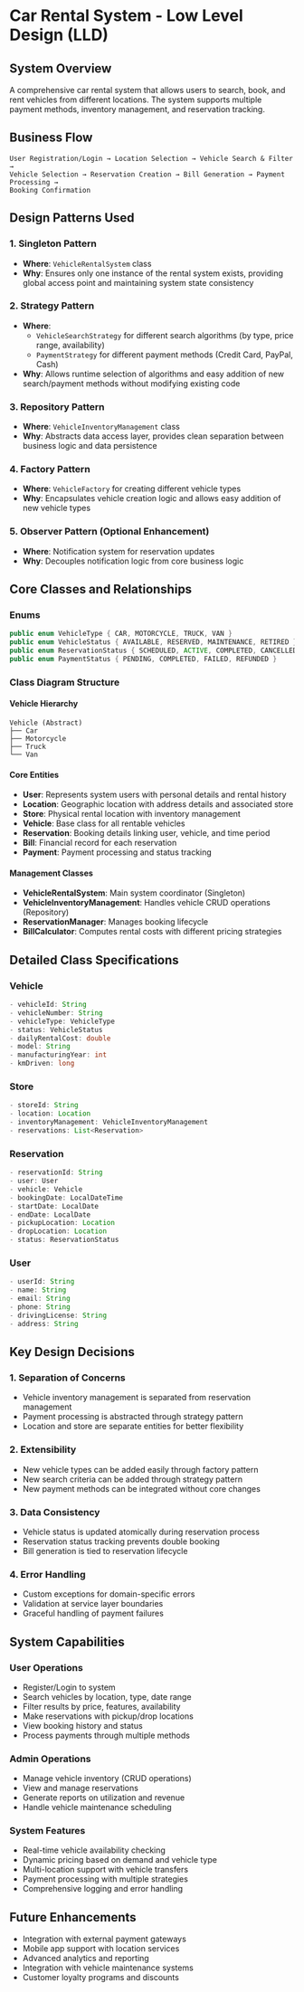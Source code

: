 # Car Rental System - Low Level Design (LLD)

## System Overview
A comprehensive car rental system that allows users to search, book, and rent vehicles from different locations. The system supports multiple payment methods, inventory management, and reservation tracking.

## Business Flow
```
User Registration/Login → Location Selection → Vehicle Search & Filter → 
Vehicle Selection → Reservation Creation → Bill Generation → Payment Processing → 
Booking Confirmation
```

## Design Patterns Used

### 1. **Singleton Pattern**
- **Where**: `VehicleRentalSystem` class
- **Why**: Ensures only one instance of the rental system exists, providing global access point and maintaining system state consistency

### 2. **Strategy Pattern** 
- **Where**: 
  - `VehicleSearchStrategy` for different search algorithms (by type, price range, availability)
  - `PaymentStrategy` for different payment methods (Credit Card, PayPal, Cash)
- **Why**: Allows runtime selection of algorithms and easy addition of new search/payment methods without modifying existing code

### 3. **Repository Pattern**
- **Where**: `VehicleInventoryManagement` class
- **Why**: Abstracts data access layer, provides clean separation between business logic and data persistence

### 4. **Factory Pattern**
- **Where**: `VehicleFactory` for creating different vehicle types
- **Why**: Encapsulates vehicle creation logic and allows easy addition of new vehicle types

### 5. **Observer Pattern** (Optional Enhancement)
- **Where**: Notification system for reservation updates
- **Why**: Decouples notification logic from core business logic

## Core Classes and Relationships

### Enums
```java
public enum VehicleType { CAR, MOTORCYCLE, TRUCK, VAN }
public enum VehicleStatus { AVAILABLE, RESERVED, MAINTENANCE, RETIRED }
public enum ReservationStatus { SCHEDULED, ACTIVE, COMPLETED, CANCELLED }
public enum PaymentStatus { PENDING, COMPLETED, FAILED, REFUNDED }
```

### Class Diagram Structure

#### Vehicle Hierarchy
```
Vehicle (Abstract)
├── Car
├── Motorcycle  
├── Truck
└── Van
```

#### Core Entities
- **User**: Represents system users with personal details and rental history
- **Location**: Geographic location with address details and associated store
- **Store**: Physical rental location with inventory management
- **Vehicle**: Base class for all rentable vehicles
- **Reservation**: Booking details linking user, vehicle, and time period
- **Bill**: Financial record for each reservation
- **Payment**: Payment processing and status tracking

#### Management Classes
- **VehicleRentalSystem**: Main system coordinator (Singleton)
- **VehicleInventoryManagement**: Handles vehicle CRUD operations (Repository)
- **ReservationManager**: Manages booking lifecycle
- **BillCalculator**: Computes rental costs with different pricing strategies

## Detailed Class Specifications

### Vehicle
```java
- vehicleId: String
- vehicleNumber: String  
- vehicleType: VehicleType
- status: VehicleStatus
- dailyRentalCost: double
- model: String
- manufacturingYear: int
- kmDriven: long
```

### Store  
```java
- storeId: String
- location: Location
- inventoryManagement: VehicleInventoryManagement
- reservations: List<Reservation>
```

### Reservation
```java
- reservationId: String
- user: User
- vehicle: Vehicle  
- bookingDate: LocalDateTime
- startDate: LocalDate
- endDate: LocalDate
- pickupLocation: Location
- dropLocation: Location
- status: ReservationStatus
```

### User
```java
- userId: String
- name: String
- email: String
- phone: String
- drivingLicense: String
- address: String
```

## Key Design Decisions

### 1. **Separation of Concerns**
- Vehicle inventory management is separated from reservation management
- Payment processing is abstracted through strategy pattern
- Location and store are separate entities for better flexibility

### 2. **Extensibility**
- New vehicle types can be added easily through factory pattern
- New search criteria can be added through strategy pattern  
- New payment methods can be integrated without core changes

### 3. **Data Consistency**
- Vehicle status is updated atomically during reservation process
- Reservation status tracking prevents double booking
- Bill generation is tied to reservation lifecycle

### 4. **Error Handling**
- Custom exceptions for domain-specific errors
- Validation at service layer boundaries
- Graceful handling of payment failures

## System Capabilities

### User Operations
- Register/Login to system
- Search vehicles by location, type, date range
- Filter results by price, features, availability
- Make reservations with pickup/drop locations
- View booking history and status
- Process payments through multiple methods

### Admin Operations  
- Manage vehicle inventory (CRUD operations)
- View and manage reservations
- Generate reports on utilization and revenue
- Handle vehicle maintenance scheduling

### System Features
- Real-time vehicle availability checking
- Dynamic pricing based on demand and vehicle type
- Multi-location support with vehicle transfers
- Payment processing with multiple strategies
- Comprehensive logging and error handling

## Future Enhancements
- Integration with external payment gateways
- Mobile app support with location services
- Advanced analytics and reporting
- Integration with vehicle maintenance systems
- Customer loyalty programs and discounts


